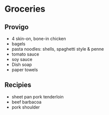 # Groceries

## Provigo

- 4 skin-on, bone-in chicken
- bagels
- pasta noodles: shells, spaghetti style & penne
- tomato sauce
- soy sauce
- Dish soap
- paper towels

## Recipies

- sheet pan pork tenderloin
- beef barbacoa
- pork shoulder
